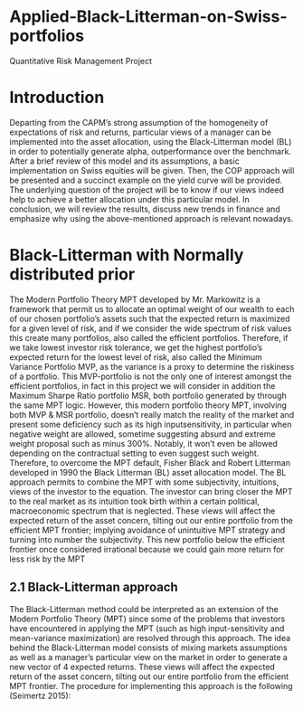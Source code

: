 # Applied-Black-Litterman-on-Swiss-portfolios
Quantitative Risk Management Project

<h1>Introduction</h1>

Departing from the CAPM’s strong assumption of the homogeneity of expectations of risk
and returns, particular views of a manager can be implemented into the asset allocation, using
the Black-Litterman model (BL) in order to potentially generate alpha, outperformance over
the benchmark. After a brief review of this model and its assumptions, a basic implementation
on Swiss equities will be given. Then, the COP approach will be presented and a succinct
example on the yield curve will be provided. The underlying question of the project will be to
know if our views indeed help to achieve a better allocation under this particular model. In
conclusion, we will review the results, discuss new trends in finance and emphasize why using
the above-mentioned approach is relevant nowadays.



<h1>Black-Litterman with Normally distributed prior</h1>
The Modern Portfolio Theory MPT developed by Mr. Markowitz is a framework that
permit us to allocate an optimal weight of our wealth to each of our chosen portfolio’s assets
such that the expected return is maximized for a given level of risk, and if we consider the wide
spectrum of risk values this create many portfolios, also called the efficient portfolios.
Therefore, if we take lowest investor risk tolerance, we get the highest portfolio’s expected
return for the lowest level of risk, also called the Minimum Variance Portfolio MVP, as the
variance is a proxy to determine the riskiness of a portfolio. This MVP-portfolio is not the only
one of interest amongst the efficient portfolios, in fact in this project we will consider in addition
the Maximum Sharpe Ratio portfolio MSR, both portfolio generated by through the same MPT
logic.
However, this modern portfolio theory MPT, involving both MVP & MSR portfolio,
doesn’t really match the reality of the market and present some deficiency such as its high inputsensitivity,
in particular when negative weight are allowed, sometime suggesting absurd and
extreme weight proposal such as minus 300%. Notably, it won’t even be allowed depending on
the contractual setting to even suggest such weight. Therefore, to overcome the MPT default,
Fisher Black and Robert Litterman developed in 1990 the Black Litterman (BL) asset allocation
model. The BL approach permits to combine the MPT with some subjectivity, intuitions, views
of the investor to the equation. The investor can bring closer the MPT to the real market as its
intuition took birth within a certain political, macroeconomic spectrum that is neglected. These
views will affect the expected return of the asset concern, tilting out our entire portfolio from
the efficient MPT frontier; implying avoidance of unintuitive MPT strategy and turning into
number the subjectivity. This new portfolio below the efficient frontier once considered
irrational because we could gain more return for less risk by the MPT


<h2> 2.1 Black-Litterman approach</h2>
The Black-Litterman method could be interpreted as an extension of the Modern Portfolio
Theory (MPT) since some of the problems that investors have encountered in applying the MPT
(such as high input-sensitivity and mean-variance maximization) are resolved through this
approach. The idea behind the Black-Litterman model consists of mixing markets assumptions
as well as a manager’s particular view on the market in order to generate a new vector of
4
expected returns. These views will affect the expected return of the asset concern, tilting out
our entire portfolio from the efficient MPT frontier.
The procedure for implementing this approach is the following (Seimertz 2015):
